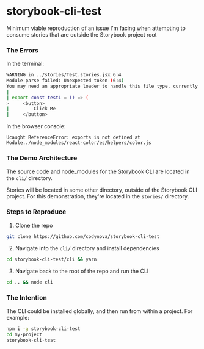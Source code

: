 # storybook-cli-test

Minimum viable reproduction of an issue I'm facing when attempting to consume stories that are outside the Storybook project root



### The Errors

In the terminal:
```bash
WARNING in ../stories/Test.stories.jsx 6:4
Module parse failed: Unexpected token (6:4)
You may need an appropriate loader to handle this file type, currently no loaders are configured to process this file. See https://webpack.js.org/concepts#loaders
|
| export const test1 = () => (
>     <button>
|         Click Me
|     </button>
```

In the browser console:
```
Ucaught ReferenceError: exports is not defined at Module../node_modules/react-color/es/helpers/color.js
```



### The Demo Architecture

The source code and node_modules for the Storybook CLI are located in the `cli/` directory.

Stories will be located in some other directory, outside of the Storybook CLI project. For this demonstration, they're located in the `stories/` directory.



### Steps to Reproduce

1. Clone the repo
```bash
git clone https://github.com/codynova/storybook-cli-test
```

2. Navigate into the `cli/` directory and install dependencies
```bash
cd storybook-cli-test/cli && yarn
```

3. Navigate back to the root of the repo and run the CLI
```bash
cd .. && node cli
```



### The Intention

The CLI could be installed globally, and then run from within a project. For example:

```bash
npm i -g storybook-cli-test
cd my-project
storybook-cli-test
```

